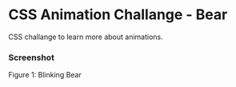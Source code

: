 # CSS Animation Challange - Bear

CSS challange to learn more about animations.

### Screenshot

Figure 1: Blinking Bear
